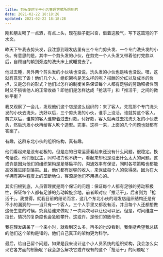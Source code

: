 ```yaml
---
title: 剪头发时关于小店管理方式所想到的
date: 2021-02-22 18:18:28
updated: 2021-02-22 18:18:28
---
```


刚和朋友喝了一点酒，有点上头，现在脑子挺兴奋，借着这股气，写下这篇短的下水文。

昨天下午我去剪头发，我注意到理发店里有三个专门剪头发、一个专门洗头发的小伙。有意思的是，其中一个剪头发的小伙，在剪完一个人头发又带着他付完款以后，自顾自的躺到旁边的洗头床上就睡觉去了。

他过去睡，另外两个剪头发的小伙啥也没说，洗头发的小伙也是啥也没说。嘿，这就有意思了诶！他们几个人，组织架构是怎么样的呢？报酬的分红以及成本的负担，又是怎样的形式？他们以怎样的制衡关系保证每个人都有足够的劳动积极性同时又不损害他人的正常收益？即他们是怎样达成「抢活干」和「推活干」之间的微妙平衡？

我又观察了一会儿，发现他们这个店是这么组织的：来了客人，先找那个专门洗头发的小伙去洗头，洗好以后，三个剪头发的小伙，谁手上没活，谁就剪这个客人。剪完以后，谁剪的客人谁带着过去付款。付好款，客人就再过去找洗头发的小伙洗头，然后洗发小伙再给客人吹个造型。完事。这样一来，上面的几个问题也就都有答案了。

有趣，这群东北小伙的组织结构，真有趣。

他们看起来是没有老板的，但是店的日常运营看起来还没有什么问题，很稳定。换句话说，他们很民主，同时权力也不统一，看起来却也是没出什么太大的问题。这或许是因为他们的组织架构是足够扁平的，沟通效率有保证，同时各项策略也都能高效推进即刻落实。且，他们都有足够的收入，来保证每个人的获得感，因为在大学拥有某种程度上的垄断地位，客源是他们不用担心的。

其实归根到底，人员管理就是两个保证的问题：保证每个人都有足够的劳动积极性，保证每个人都有足够的劳动斡旋余地。前者即对应「推活干」，后者则为「抢活干」。我觉得，就我目前的结论而言，这几个东北小伙的理发店组织结构还是有不小的漏洞的——当只有一个客人，三个人手里又都没有活，并且每个人还都想做这份生意的时候，究竟给谁来做呢？一次两次可以让也可以记，但是，时间维度一拉长，情况的复杂度也会急剧攀升。这或许，是他们的致命伤。

我在理发店呆了一个来小时，就看到这么多，再多的也没看到，我倒挺希望我总结的他们这个架构是错的，他们自己真正的架构更为科学。

最后，给自己留个问题，如果是我来设计这个小人员系统的组织架构，我会怎么实现它各方面的制衡呢？我会怎么解决它或许现有的这个「抢活干」的问题呢？